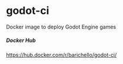 # godot-ci
Docker image to deploy Godot Engine games

##### Docker Hub
https://hub.docker.com/r/barichello/godot-ci/
